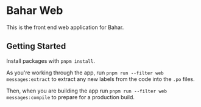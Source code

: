 # Bahar Web

This is the front end web application for Bahar.

## Getting Started

Install packages with `pnpm install`.

As you're working through the app, run `pnpm run --filter web messages:extract` to extract any new labels from the code into the `.po` files.

Then, when you are building the app run `pnpm run --filter web messages:compile` to prepare for a production build.

